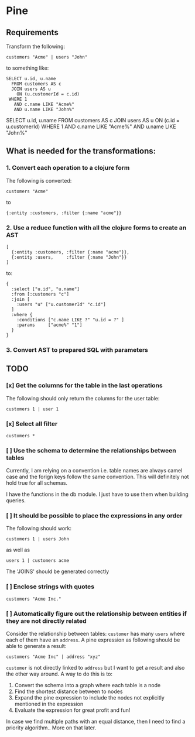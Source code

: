 # Pine

## Requirements

Transform the following:

```
customers "Acme" | users "John"
```

to something like:

```
SELECT u.id, u.name
  FROM customers AS c
  JOIN users AS u
    ON (u.customerId = c.id)
 WHERE 1
   AND c.name LIKE "Acme%"
   AND u.name LIKE "John%"
```
SELECT u.id, u.name FROM customers AS c JOIN users AS u ON (c.id = u.customerId) WHERE 1 AND c.name LIKE "Acme%" AND u.name LIKE "John%"

## What is needed for the transformations:

### 1. Convert each operation to a clojure form

The following is converted:
```
customers "Acme"
```

to

```
{:entity :customers, :filter {:name "acme"}}
```

### 2. Use a reduce function with all the clojure forms to create an AST


```
[
  {:entity :customers, :filter {:name "acme"}},
  {:entity :users,     :filter {:name "John"}}
]
```

to:


```
{
  :select ["u.id", "u.name"]
  :from [:customers "c"]
  :join [
    :users "u" ["u.customerId" "c.id"]
  ]
  :where { 
    :conditions ["c.name LIKE ?" "u.id = ?" ]
    :params     ["acme%" "1"]
  }
}
```

### 3. Convert AST to prepared SQL with parameters

## TODO

### [x] Get the columns for the table in the last operations

The following should only return the columns for the user table:

```
customers 1 | user 1
```

### [x] Select all filter

```
customers *
```

### [ ] Use the schema to determine the relationships between tables

Currently, I am relying on a convention i.e. table names are always camel case
and the forign keys follow the same convention. This will definitely not hold
true for all schemas.

I have the functions in the db module. I just have to use them when building queries.

### [ ] It should be possible to place the expressions in any order

The following should work:

```
customers 1 | users John
```

as well as


```
users 1 | customers acme
```

The 'JOINS' should be generated correctly


### [ ] Enclose strings with quotes
```
customers "Acme Inc."
```

### [ ] Automatically figure out the relationship between entities if they are not directly related

Consider the relationship between tables: `customer` has many `users` where each
of them have an `address`. A pine expression as following should be able to
generate a result:

```
customers "Acme Inc" | address "xyz"
```

`customer` is not directly linked to `address` but I want to get a result and also the other way around. A way to do this is to:

1. Convert the schema into a graph where each table is a node
2. Find the shortest distance between to nodes
3. Expand the pine expression to include the nodes not explicitly mentioned in the expression
4. Evaluate the expression for great profit and fun!

In case we find multiple paths with an equal distance, then I need to find a priority algorithm.. More on that later.

